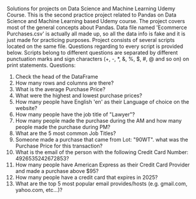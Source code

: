 Solutions for projects on Data Science and Machine Learning Udemy Course. This is the second practice project related to Pandas 
on Data Science and Machine Learning based Udemy course. The project covers most of the general concepts about Pandas. Data 
file named 'Ecommerce Purchases.csv' is actually all made up, so all the data info is fake and it is just made for practicing
purposes. Project consists of several scripts located on the same file. Questions regarding to every script is provided below.
Scripts belong to different questions are separated by different punctuation marks and sign characters 
(+, -, *, &, %, $, #, @ and so on) on print statements. Questions:

1. Check the head of the DataFrame
2. How many rows and columns are there?
3. What is the average Purchase Price?
4. What were the highest and lowest purchase prices?
5. How many people have English 'en' as their Language of choice on the website?
6. How many people have the job title of "Lawyer"?
7. How many people made the purchase during the AM and how many people made the purchase during PM?
8. What are the 5 most common Job Titles?
9. Someone made a purchase that came from Lot: "90WT". what was the Purchase Price for this transaction?
10. What is the email of the person with the following Credit Card Number: 4926535242672853?
11. How many people have American Express as their Credit Card Provider and made a purchase above $95?
12. How many people have a credit card that expires in 2025?
13. What are the top 5 most popular email provides/hosts (e.g. gmail.com, yahoo.com, etc...)?
